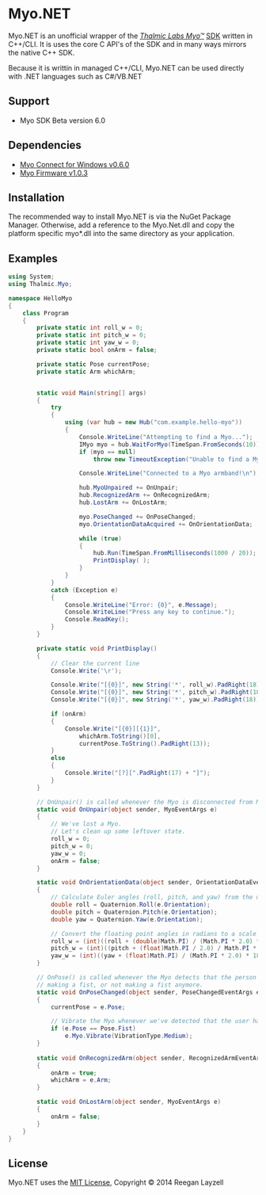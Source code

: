 # Myo.NET

Myo.NET is an unofficial wrapper of the [*Thalmic Labs Myo&trade;*](https://www.thalmic.com/en/myo/) [SDK](https://developer.thalmic.com/docs/api_reference/platform/index.html) written in C++/CLI.
It is uses the core C API's of the SDK and in many ways mirrors the native C++ SDK.

Because it is writtin in managed C++/CLI, Myo.NET can be used directly with .NET languages such as C#/VB.NET

## Support

- Myo SDK Beta version 6.0

## Dependencies

- [Myo Connect for Windows v0.6.0](https://developer.thalmic.com/downloads)
- [Myo Firmware v1.0.3](https://developer.thalmic.com/downloads)

## Installation

The recommended way to install Myo.NET is via the NuGet Package Manager.
Otherwise, add a reference to the Myo.Net.dll and copy the platform specific myo*.dll into the same directory as your application.

## Examples
```C#
using System;
using Thalmic.Myo;

namespace HelloMyo
{
	class Program
	{
		private static int roll_w = 0;
		private static int pitch_w = 0;
		private static int yaw_w = 0;
		private static bool onArm = false;

		private static Pose currentPose;
		private static Arm whichArm;


		static void Main(string[] args)
		{
			try
			{
				using (var hub = new Hub("com.example.hello-myo"))
				{
					Console.WriteLine("Attempting to find a Myo...");
					IMyo myo = hub.WaitForMyo(TimeSpan.FromSeconds(10));
					if (myo == null)
						throw new TimeoutException("Unable to find a Myo!");

					Console.WriteLine("Connected to a Myo armband!\n");

					hub.MyoUnpaired += OnUnpair;
					hub.RecognizedArm += OnRecognizedArm;
					hub.LostArm += OnLostArm;

					myo.PoseChanged += OnPoseChanged;
					myo.OrientationDataAcquired += OnOrientationData;

					while (true)
					{
						hub.Run(TimeSpan.FromMilliseconds(1000 / 20));
						PrintDisplay( );
					}
				}
			}
			catch (Exception e)
			{
				Console.WriteLine("Error: {0}", e.Message);
				Console.WriteLine("Press any key to continue.");
				Console.ReadKey();
			}
		}

		private static void PrintDisplay()
		{
			// Clear the current line
			Console.Write('\r');

			Console.Write("[{0}]", new String('*', roll_w).PadRight(18));
			Console.Write("[{0}]", new String('*', pitch_w).PadRight(18));
			Console.Write("[{0}]", new String('*', yaw_w).PadRight(18));

			if (onArm)
			{
				Console.Write("[{0}][{1}]", 
					whichArm.ToString()[0], 
					currentPose.ToString().PadRight(13));
			}
			else
			{
				Console.Write("[?][".PadRight(17) + "]");
			}
		}

		// OnUnpair() is called whenever the Myo is disconnected from Myo Connect by the user.    
		static void OnUnpair(object sender, MyoEventArgs e)
		{
			// We've lost a Myo.
			// Let's clean up some leftover state.
			roll_w = 0;
			pitch_w = 0;
			yaw_w = 0;
			onArm = false;
		}

		static void OnOrientationData(object sender, OrientationDataEventArgs e)
		{
			// Calculate Euler angles (roll, pitch, and yaw) from the unit quaternion.        
			double roll = Quaternion.Roll(e.Orientation);
			double pitch = Quaternion.Pitch(e.Orientation);
			double yaw = Quaternion.Yaw(e.Orientation);

			// Convert the floating point angles in radians to a scale from 0 to 18.
			roll_w = (int)((roll + (double)Math.PI) / (Math.PI * 2.0) * 18);
			pitch_w = (int)((pitch + (float)Math.PI / 2.0) / Math.PI * 18);
			yaw_w = (int)((yaw + (float)Math.PI) / (Math.PI * 2.0) * 18);
		}

		// OnPose() is called whenever the Myo detects that the person wearing it has changed their pose, for example,
		// making a fist, or not making a fist anymore.
		static void OnPoseChanged(object sender, PoseChangedEventArgs e)
		{
			currentPose = e.Pose;

			// Vibrate the Myo whenever we've detected that the user has made a fist.
			if (e.Pose == Pose.Fist)
				e.Myo.Vibrate(VibrationType.Medium);
		}
		
		static void OnRecognizedArm(object sender, RecognizedArmEventArgs e)
		{
			onArm = true;
			whichArm = e.Arm;
		}

		static void OnLostArm(object sender, MyoEventArgs e)
		{
			onArm = false;
		}
	}
}
```

## License

Myo.NET uses the [MIT License](LICENSE), Copyright &copy; 2014 Reegan Layzell
